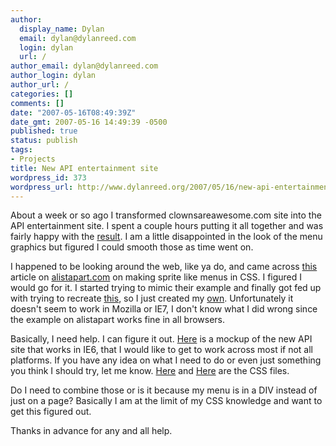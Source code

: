 ```yaml
---
author:
  display_name: Dylan
  email: dylan@dylanreed.com
  login: dylan
  url: /
author_email: dylan@dylanreed.com
author_login: dylan
author_url: /
categories: []
comments: []
date: "2007-05-16T08:49:39Z"
date_gmt: 2007-05-16 14:49:39 -0500
published: true
status: publish
tags:
- Projects
title: New API entertainment site
wordpress_id: 373
wordpress_url: http://www.dylanreed.org/2007/05/16/new-api-entertainment-site/
---
```


About a week or so ago I transformed clownsareawesome.com site into the API entertainment site. I spent a couple hours putting it all together and was fairly happy with the [result][1]. I am a little disappointed in the look of the menu graphics but figured I could smooth those as time went on. 

   [1]: http://www.clownsareawesome.com

I happened to be looking around the web, like ya do, and came across [this][2] article on [alistapart.com][3] on making sprite like menus in CSS. I figured I would go for it. I started trying to mimic their example and finally got fed up with trying to recreate [this][4], so I just created my [own][5]. Unfortunately it doesn't seem to work in Mozilla or IE7, I don't know what I did wrong since the example on alistapart works fine in all browsers. 

   [2]: http://alistapart.com/articles/sprites
   [3]: http://www.alistapart.com
   [4]: http://alistapart.com/d/sprites/ala-image3.html
   [5]: http://ads.dylanreed.org/fancyselector/test.html

Basically, I need help. I can figure it out. [Here][6] is a mockup of the new API site that works in IE6, that I would like to get to work across most if not all platforms. If you have any idea on what I need to do or even just something you think I should try, let me know. [Here][7] and [Here][8] are the CSS files. 

   [6]: http://ads.dylanreed.org/fancyselector/index.html
   [7]: http://ads.dylanreed.org/fancyselector/test.css
   [8]: http://ads.dylanreed.org/fancyselector/1.css

Do I need to combine those or is it because my menu is in a DIV instead of just on a page? Basically I am at the limit of my CSS knowledge and want to get this figured out.

Thanks in advance for any and all help.
